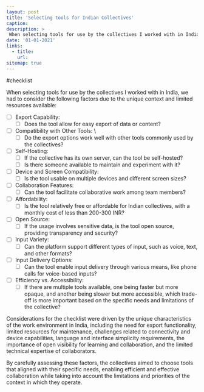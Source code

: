 ```yaml
---
layout: post
title: 'Selecting tools for Indian Collectives'
caption:  
description: >
 When selecting tools for use by the collectives I worked with in India, we had to consider the following factors due to the unique context and limited resources available
date: '01-01-2021'
links:
  - title: 
    url:
sitemap: true
---
```


 #checklist 

When selecting tools for use by the collectives I worked with in India, we had to consider the following factors due to the unique context and limited resources available:

- [ ]  Export Capability: 
	- [ ] Does the tool allow for easy export of data or content?
- [ ]  Compatibility with Other Tools: \
	- [ ] Do the export options work well with other tools commonly used by the collectives?
- [ ]  Self-Hosting: 
	- [ ] If the collective has its own server, can the tool be self-hosted? 
	- [ ] Is there someone available to maintain and experiment with it?
- [ ]  Device and Screen Compatibility: 
	- [ ] Is the tool usable on multiple devices and different screen sizes?
- [ ]  Collaboration Features: 
	- [ ] Can the tool facilitate collaborative work among team members?
- [ ]  Affordability: 
	- [ ] Is the tool relatively free or affordable for Indian collectives, with a monthly cost of less than 200-300 INR?
- [ ]  Open Source: 
	- [ ] If the usage involves sensitive data, is the tool open source, providing transparency and security?
- [ ]  Input Variety: 
	- [ ] Can the platform support different types of input, such as voice, text, and other formats?
- [ ]  Input Delivery Options: 
	- [ ] Can the tool enable input delivery through various means, like phone calls for voice-based inputs?
- [ ]  Efficiency vs. Accessibility: 
	- [ ] If there are multiple tools available, one being faster but more opaque, and another being slower but more accessible, which trade-off is more important based on the specific needs and limitations of the collective?

Considerations for the checklist were driven by the unique characteristics of the work environment in India, including the need for export functionality, limited resources for maintenance, challenges related to connectivity and device capabilities, language and interface simplicity requirements, the importance of open visibility for learning and collaboration, and the limited technical expertise of collaborators.

By carefully assessing these factors, the collectives aimed to choose tools that aligned with their specific needs, enabling efficient and effective collaboration while taking into account the limitations and priorities of the context in which they operate.

